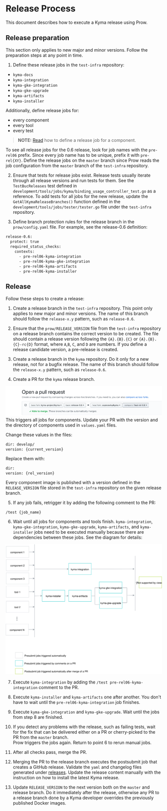 # Release Process

This document describes how to execute a Kyma release using Prow.

## Release preparation

This section only applies to new major and minor versions. Follow the preparation steps at any point in time.

1. Define these release jobs in the `test-infra` repository:
 - `kyma-docs`
 - `kyma-integration`
 - `kyma-gke-integration`
 - `kyma-gke-upgrade`
 - `kyma-artifacts`
 - `kyma-installer`

 Additionally, define release jobs for:
 - every component
 - every tool
 - every test

 >**NOTE:** [Read](https://github.com/kyma-project/test-infra/blob/master/docs/prow/release-jobs.md) how to define a release job for a component.

To see all release jobs for the 0.6 release, look for job names with the `pre-rel06` prefix.
Since every job name has to be unique, prefix it with `pre-rel{XY}`.
Define the release jobs on the `master` branch since Prow reads the job configuration from the `master` branch of the `test-infra` repository.

2. Ensure that tests for release jobs exist. Release tests usually iterate through all release versions and run tests for them.
See the `TestBucReleases` test defined in `development/tools/jobs/kyma/binding_usage_controller_test.go` as a reference.
To add tests for all jobs for the new release, update the `GetAllKymaReleaseBranches()` function
defined in the `development/tools/jobs/tester/tester.go` file under the `test-infra` repository.

3. Define branch protection rules for the release branch in the `prow/config.yaml` file.
For example, see the release-0.6 definition:
```
release-0.6:
  protect: true
  required_status_checks:
    contexts:
      - pre-rel06-kyma-integration
      - pre-rel06-kyma-gke-integration
      - pre-rel06-kyma-artifacts
      - pre-rel06-kyma-installer
```


## Release

Follow these steps to create a release:
1. Create a release branch in the `test-infra` repository.
This point only applies to new major and minor versions.
The name of this branch should follow the `release-x.y` pattern, such as `release-0.6`.

2. Ensure that the `prow/RELEASE_VERSION` file from the `test-infra` repository on a release branch contains the correct version to be created.
The file should contain a release version following the `{A}.{B}.{C}` or `{A}.{B}.{C}-rc{D}` format, where `A`,`B`, `C`, and `D` are numbers.
If you define a release candidate version, a pre-release is created.

3. Create a release branch in the `kyma` repository. Do it only for a new release, not for a bugfix release.
The name of this branch should follow the `release-x.y` pattern, such as `release-0.6`.

4. Create a PR for the `kyma` release branch.

![](../../assets/release-PR.png)
This triggers all jobs for components.
Update your PR with the version and the directory of components used in `values.yaml` files.

Change these values in the files:

```
dir: develop/
version: {current_version}
```
Replace them with:
```
dir:
version: {rel_version}
```    

Every component image is published with a version defined in the `RELEASE_VERSION` file stored in the `test-infra` repository on the given release branch.

5. If any job fails, retrigger it by adding the following comment to the PR:
```
/test {job_name}
```

6. Wait until all jobs for components and tools finish.
`kyma-integration`, `kyma-gke-integration`, `kyma-gke-upgrade`, `kyma-artifacts`, and `kyma-installer` jobs need to be executed manually because there
are dependencies between these jobs. See the diagram for details:

![](../../assets/kyma-rel-jobs.svg)

7. Execute `kyma-integration` by adding the `/test pre-rel06-kyma-integration` comment to the PR.

8. Execute `kyma-installer` and `kyma-artifacts` one after another.
You don't have to wait until the `pre-rel06-kyma-integration` job finishes.

9. Execute `kyma-gke-integration` and `kyma-gke-upgrade`. Wait until the jobs from step 8 are finished.

10. If you detect any problems with the release, such as failing tests, wait for the fix that can be delivered either on a PR or cherry-picked to the PR from the `master` branch.  
Prow triggers the jobs again. Return to point 6 to rerun manual jobs.

11. After all checks pass, merge the PR.

12. Merging the PR to the release branch executes the postsubmit job that creates a GitHub release.
Validate the `yaml` and changelog files generated under [releases](https://github.com/kyma-project/kyma/releases).
Update the release content manually with the instruction on how to install the latest Kyma release.

13. Update `RELEASE_VERSION` to the next version both on the `master` and release branch. Do it immediately after the release, otherwise any PR to a release branch done by
a Kyma developer overrides the previously published Docker images.  
